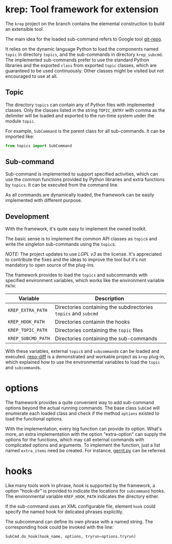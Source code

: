 krep: Tool framework for extension
==================================

The `krep` project on the branch contains the elemental construction to build
an extensible tool.

The main idea for the loaded sub-command refers to Google tool [git-repo].

It relies on the dynamic language Python to load the components named `topic` in
directory `topics`, and the sub-commands in directory `krep_subcmd`.
The implemented sub-commands prefer to use the standard Python libraries and the
exported `class` from exported `topic` classes, which are guaranteed to be
used continuously. Other classes might be visited but not encouraged to use at
all.

Topic
-----

The directory `topics` can contain any of Python files with implemented classes.
Only the classes listed in the string `TOPIC_ENTRY` with comma as the delimiter
will be loaded and exported to the run-time system under the module `topic`.

For example, `SubCommand` is the parent class for all sub-commands. It can be
imported like:

```python
from topics import SubCommand
```

Sub-command
-----------

Sub-command is implemented to support specified activities, which can use the
common functions provided by Python libraries and extra functions by `topics`.
It can be executed from the command line.

As all commands are dynamically loaded, the framework can be easily implemented
with different purpose.


Development
-----------

With the framework, it's quite easy to implement the owned toolkit.

The basic sense is to implement the common API classes as `topic`s and write
the singleton sub-commands using the `topic`s.

*NOTE:* The project updates to use *LGPL v3* as the license. It's appreciated to
contribute the fixes and the ideas to improve the tool but it's not mandatory to
open source of the plug-ins.

The framework provides to load the `topics` and subcommands with specified
environment variables, which works like the environment variable `PATH`:

| Variable | Description |
|----------------|-----------------------------------------------------------------|
| `KREP_EXTRA_PATH` | Directories containing the subdirectories `topics` and `subcmd` |
| `KREP_HOOK_PATH` | Directories containin the hooks |
| `KREP_TOPIC_PATH` | Directories containing the `topic` files |
| `KREP_SUBCMD_PATH` | Directories containing the sub-commands |

With these variables, external `topic`s and `subcommand`s can be loaded and
executed. [repo-diff] is a demonstrated and workable project as `krep` plug-in,
which explained how to use the environmental variables to load the `topic` and
`subcommand`s.

options
=======

The framework provides a quite convenient way to add sub-command options beyond
the actual running commands. The base class `SubCmd` will enumerate each loaded
class and check if the method `options` existed to load the functional options.

With the implementation, every big function can provide its option. What's more,
an extra implementation with the option "extra-option" can supply the options
for the functions, which may call external commands with complicated options and
arguments. To implement the function, just a list named `extra_items` need be
created. For instance, [gerrit.py] can be referred.

hooks
=====

Like many tools work in phrase, *hook* is supported by the framework, a option
"hook-dir" is provided to indicate the locations for `subcommand` hooks. The
environmental variable `KREP_HOOK_PATH` indicates the directory either.

If the sub-command uses an XML configurable file, element `hook` could specify
the named hook for delicated phrases explicitly.

The subcommand can define its own phrase with a named string. The corresponding
hook could be invoked with the line:

```python
SubCmd.do_hook(hook_name, options, tryrun=options.tryrun)
```

[gerrit.py]: https://github.com/cadappl/krep/blob/cm/topics/gerrit.py
[git-repo]: https://gerrit.googlesource.com/git-repo
[repo-diff]: https://github.com/cadappl/krep_plugin_git_diff
